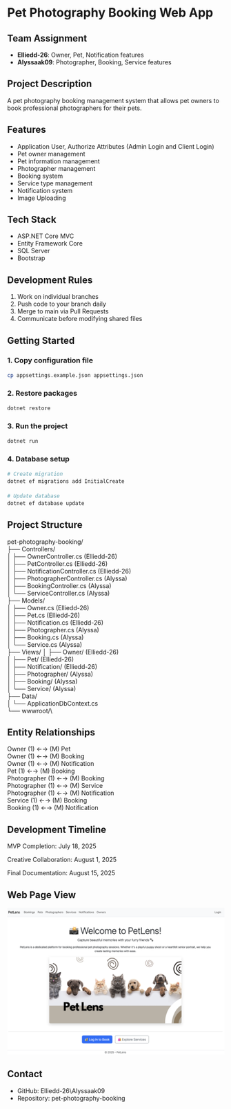 # Pet Photography Booking Web App

## Team Assignment
- **Elliedd-26**: Owner, Pet, Notification features
- **Alyssaak09**: Photographer, Booking, Service features

## Project Description
A pet photography booking management system that allows pet owners to book professional photographers for their pets.

## Features
- Application User, Authorize Attributes (Admin Login and Client Login)
- Pet owner management
- Pet information management
- Photographer management
- Booking system
- Service type management
- Notification system
- Image Uploading

## Tech Stack
- ASP.NET Core MVC
- Entity Framework Core
- SQL Server
- Bootstrap

## Development Rules
1. Work on individual branches
2. Push code to your branch daily
3. Merge to main via Pull Requests
4. Communicate before modifying shared files

## Getting Started

### 1. Copy configuration file
```bash
cp appsettings.example.json appsettings.json
```
### 2. Restore packages
```bash
dotnet restore
```
### 3. Run the project
```bash
dotnet run
```

### 4. Database setup
```bash
# Create migration
dotnet ef migrations add InitialCreate

# Update database
dotnet ef database update
```
## Project Structure
pet-photography-booking/\
├── Controllers/\
│   ├── OwnerController.cs (Elliedd-26)\
│   ├── PetController.cs (Elliedd-26)\
│   ├── NotificationController.cs (Elliedd-26)\
│   ├── PhotographerController.cs (Alyssa)\
│   ├── BookingController.cs (Alyssa)\
│   └── ServiceController.cs (Alyssa)\
├── Models/\
│   ├── Owner.cs (Elliedd-26)\
│   ├── Pet.cs (Elliedd-26)\
│   ├── Notification.cs (Elliedd-26)\
│   ├── Photographer.cs (Alyssa)\
│   ├── Booking.cs (Alyssa)\
│   └── Service.cs (Alyssa)\
├── Views/
│   ├── Owner/ (Elliedd-26)\
│   ├── Pet/ (Elliedd-26)\
│   ├── Notification/ (Elliedd-26)\
│   ├── Photographer/ (Alyssa)\
│   ├── Booking/ (Alyssa)\
│   └── Service/ (Alyssa)\
├── Data/\
│   └── ApplicationDbContext.cs\
└── wwwroot/\

## Entity Relationships
Owner (1) ←→ (M) Pet\
Owner (1) ←→ (M) Booking\
Owner (1) ←→ (M) Notification\
Pet (1) ←→ (M) Booking\
Photographer (1) ←→ (M) Booking\
Photographer (1) ←→ (M) Service\
Photographer (1) ←→ (M) Notification\
Service (1) ←→ (M) Booking\
Booking (1) ←→ (M) Notification

## Development Timeline
MVP Completion: July 18, 2025

Creative Collaboration: August 1, 2025

Final Documentation: August 15, 2025

## Web Page View
![Pet Lens](images/welcome-page.png)


## Contact
- GitHub: Elliedd-26\Alyssaak09
- Repository: pet-photography-booking
